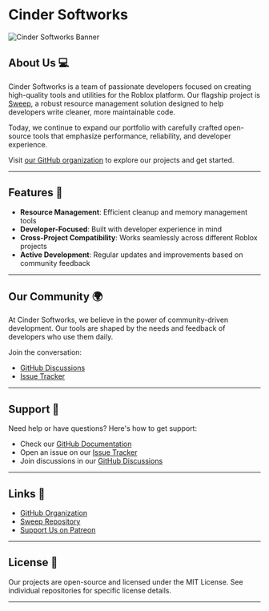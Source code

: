 # Cinder Softworks
![Cinder Softworks Banner](https://i.imgur.com/bXhJX5U.png)

## About Us 💻
Cinder Softworks is a team of passionate developers focused on creating high-quality tools and utilities for the Roblox platform. Our flagship project is [Sweep](https://github.com/Cinder-Softworks/Sweep), a robust resource management solution designed to help developers write cleaner, more maintainable code.

Today, we continue to expand our portfolio with carefully crafted open-source tools that emphasize performance, reliability, and developer experience.

Visit [our GitHub organization](https://github.com/Cinder-Softworks) to explore our projects and get started.

---

## Features 🌟
- **Resource Management**: Efficient cleanup and memory management tools
- **Developer-Focused**: Built with developer experience in mind
- **Cross-Project Compatibility**: Works seamlessly across different Roblox projects
- **Active Development**: Regular updates and improvements based on community feedback

---

## Our Community 🌍
At Cinder Softworks, we believe in the power of community-driven development. Our tools are shaped by the needs and feedback of developers who use them daily.

Join the conversation:
- [GitHub Discussions](https://github.com/Cinder-Softworks/Sweep/discussions)
- [Issue Tracker](https://github.com/Cinder-Softworks/Sweep/issues)

---

## Support 💬
Need help or have questions? Here's how to get support:
- Check our [GitHub Documentation](https://github.com/Cinder-Softworks/Sweep/wiki)
- Open an issue on our [Issue Tracker](https://github.com/Cinder-Softworks/Sweep/issues)
- Join discussions in our [GitHub Discussions](https://github.com/Cinder-Softworks/Sweep/discussions)

---

## Links 🔗
- [GitHub Organization](https://github.com/Cinder-Softworks)
- [Sweep Repository](https://github.com/Cinder-Softworks/Sweep)
- [Support Us on Patreon](https://patreon.com/CinderSoftworks)

---

## License 📄
Our projects are open-source and licensed under the MIT License. See individual repositories for specific license details.

---
